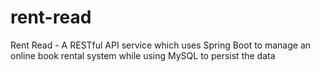 # rent-read
Rent Read - A RESTful API service which uses Spring Boot to manage an online book rental system while using MySQL to persist the data
